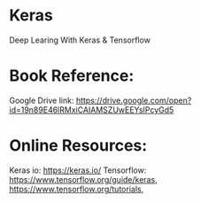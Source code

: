 # Keras
Deep Learing With Keras &amp; Tensorflow

# Book Reference: 
Google Drive link: https://drive.google.com/open?id=19n89E46lRMxiCAIAMSZUwEEYsIPcyGd5

# Online Resources:
Keras io: https://keras.io/
Tensorflow: https://www.tensorflow.org/guide/keras, https://www.tensorflow.org/tutorials, 
